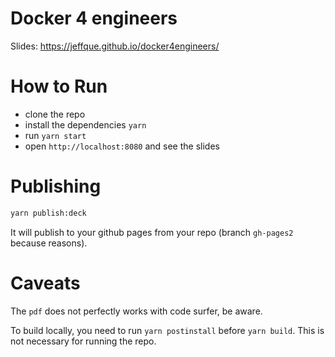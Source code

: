 # Docker 4 engineers

Slides: <https://jeffque.github.io/docker4engineers/>

# How to Run

- clone the repo
- install the dependencies `yarn`
- run `yarn start`
- open `http://localhost:8080` and see the slides

# Publishing

```bash
yarn publish:deck
```

It will publish to your github pages from your repo (branch `gh-pages2` because reasons).

# Caveats

The `pdf` does not perfectly works with code surfer, be aware.

To build locally, you need to run `yarn postinstall` before `yarn build`. This
is not necessary for running the repo.